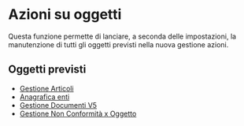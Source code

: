 # Azioni su oggetti
Questa funzione permette di lanciare, a seconda delle impostazioni, la manutenzione di tutti gli oggetti previsti nella nuova gestione azioni.

## Oggetti previsti
- [Gestione Articoli](Sorgenti/MB/DOC_OGG/P_BRAR01)
- [Anagrafica enti](Sorgenti/MB/DOC_OGG/P_BREN01)
- [Gestione Documenti V5](Sorgenti/MB/DOC_OGG/P_V5DO01)
- [Gestione Non Conformità x Oggetto](Sorgenti/MB/DOC_OGG/P_CQNC01)

